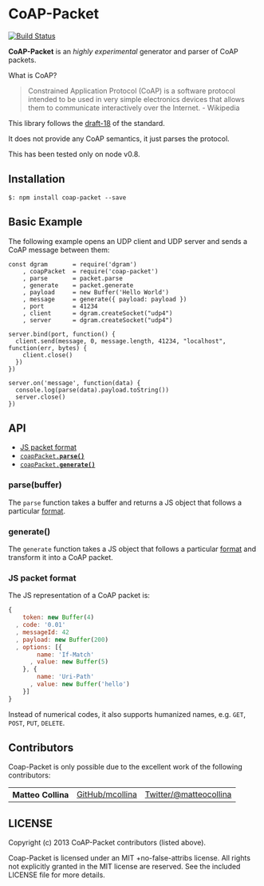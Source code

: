 CoAP-Packet
=====

[![Build
Status](https://travis-ci.org/mcollina/coap-packet.png)](https://travis-ci.org/mcollina/coap-packet)

__CoAP-Packet__ is an _highly experimental_ generator and parser of CoAP
packets.

What is CoAP?
> Constrained Application Protocol (CoAP) is a software protocol
intended to be used in very simple electronics devices that allows them
to communicate interactively over the Internet. -  Wikipedia

This library follows the
[draft-18](http://tools.ietf.org/html/draft-ietf-core-coap-18) of the standard.

It does not provide any CoAP semantics, it just parses the protocol.

This has been tested only on node v0.8.

## Installation

```
$: npm install coap-packet --save
```

## Basic Example

The following example opens an UDP client and UDP server and sends a
CoAP message between them:

```
const dgram       = require('dgram')
    , coapPacket  = require('coap-packet')
    , parse       = packet.parse
    , generate    = packet.generate
    , payload     = new Buffer('Hello World')
    , message     = generate({ payload: payload })
    , port        = 41234
    , client      = dgram.createSocket("udp4")
    , server      = dgram.createSocket("udp4")

server.bind(port, function() {
  client.send(message, 0, message.length, 41234, "localhost", function(err, bytes) {
    client.close()
  })
})

server.on('message', function(data) {
  console.log(parse(data).payload.toString())
  server.close()
})
```

## API

  * <a href="#format">JS packet format</a>
  * <a href="#parse"><code>coapPacket.<b>parse()</b></code></a>
  * <a href="#generate"><code>coapPacket.<b>generate()</b></code></a>

### parse(buffer)

The `parse` function takes a buffer and returns a JS object that
follows a particular <a href="#format">format</a>.

### generate()

The `generate` function takes a JS object that
follows a particular <a href="#format">format</a> and transform it into
a CoAP packet.

### JS packet format

The JS representation of a CoAP packet is:
```js
{
    token: new Buffer(4)
  , code: '0.01'
  , messageId: 42
  , payload: new Buffer(200)
  , options: [{
        name: 'If-Match'
      , value: new Buffer(5)
    }, {
        name: 'Uri-Path' 
      , value: new Buffer('hello')
    }]
}
```

Instead of numerical codes, it also supports humanized names, e.g.
`GET`, `POST`, `PUT`, `DELETE`.

## Contributors

Coap-Packet is only possible due to the excellent work of the following contributors:

<table><tbody>
<tr><th align="left">Matteo Collina</th><td><a href="https://github.com/mcollina">GitHub/mcollina</a></td><td><a href="https://twitter.com/matteocollina">Twitter/@matteocollina</a></td></tr>
</tbody></table>

## LICENSE
Copyright (c) 2013 CoAP-Packet contributors (listed above).

Coap-Packet is licensed under an MIT +no-false-attribs license.
All rights not explicitly granted in the MIT license are reserved.
See the included LICENSE file for more details.
